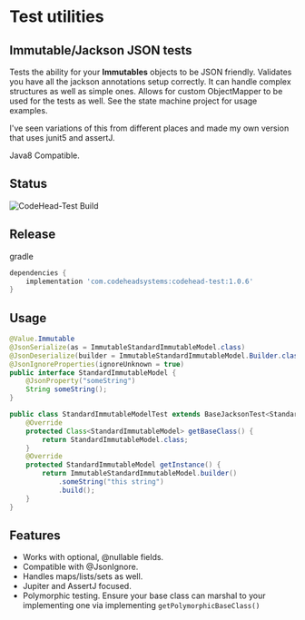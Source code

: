 # Test utilities

## Immutable/Jackson JSON tests

Tests the ability for your **Immutables** objects to be JSON friendly. Validates you have all the jackson
annotations setup correctly. It can handle complex structures as well as simple ones. Allows for custom
ObjectMapper to be used for the tests as well. See the state machine project for usage examples.

I've seen variations of this from different places and made my own version that uses junit5 and assertJ.

Java8 Compatible.

## Status
![CodeHead-Test Build](https://github.com/wolpert/codehead-test/actions/workflows/gradle.yml/badge.svg)

## Release

gradle
```groovy
dependencies {
    implementation 'com.codeheadsystems:codehead-test:1.0.6'
}
```

## Usage

```java
@Value.Immutable
@JsonSerialize(as = ImmutableStandardImmutableModel.class)
@JsonDeserialize(builder = ImmutableStandardImmutableModel.Builder.class)
@JsonIgnoreProperties(ignoreUnknown = true)
public interface StandardImmutableModel {
    @JsonProperty("someString")
    String someString();
}

public class StandardImmutableModelTest extends BaseJacksonTest<StandardImmutableModel> {
    @Override
    protected Class<StandardImmutableModel> getBaseClass() {
        return StandardImmutableModel.class;
    }
    @Override
    protected StandardImmutableModel getInstance() {
        return ImmutableStandardImmutableModel.builder()
            .someString("this string")
            .build();
    }
}
```


## Features

* Works with optional, @nullable fields.
* Compatible with @JsonIgnore.
* Handles maps/lists/sets as well.
* Jupiter and AssertJ focused.
* Polymorphic testing. Ensure your base class can marshal to your implementing one
via implementing  `getPolymorphicBaseClass()`
